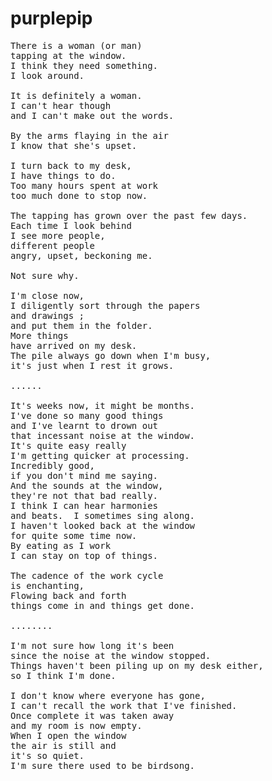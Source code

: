 <h1>purplepip</h1>

<audio autoplay>
  <source src="assets/audio/fool.ogg" type="audio/ogg">
</audio>

<pre>
There is a woman (or man)
tapping at the window.
I think they need something.
I look around.

It is definitely a woman.
I can't hear though
and I can't make out the words.

By the arms flaying in the air
I know that she's upset.

I turn back to my desk,
I have things to do.
Too many hours spent at work
too much done to stop now.

The tapping has grown over the past few days.
Each time I look behind
I see more people,
different people
angry, upset, beckoning me.

Not sure why.

I'm close now,
I diligently sort through the papers
and drawings ;
and put them in the folder.
More things
have arrived on my desk.
The pile always go down when I'm busy,
it's just when I rest it grows.

......

It's weeks now, it might be months.
I've done so many good things
and I've learnt to drown out
that incessant noise at the window.
It's quite easy really
I'm getting quicker at processing.
Incredibly good,
if you don't mind me saying.
And the sounds at the window,
they're not that bad really.
I think I can hear harmonies
and beats.  I sometimes sing along.
I haven't looked back at the window
for quite some time now.
By eating as I work
I can stay on top of things.

The cadence of the work cycle
is enchanting,
Flowing back and forth
things come in and things get done.

........

I'm not sure how long it's been
since the noise at the window stopped.
Things haven't been piling up on my desk either,
so I think I'm done.

I don't know where everyone has gone,
I can't recall the work that I've finished.
Once complete it was taken away
and my room is now empty.
When I open the window
the air is still and
it's so quiet.
I'm sure there used to be birdsong.
</pre>